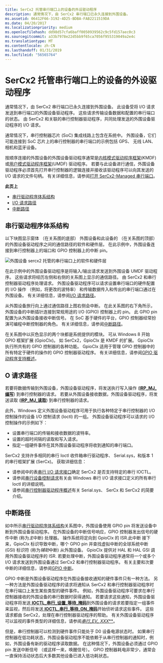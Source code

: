 ```yaml
---
title: SerCx2 托管串行端口上的设备的外设驱动程序
description: 通常情况下，由 SerCx2 串行端口已永久连接到外围设备。
ms.assetid: 06412F66-3192-4D25-BDBA-FAB2211519DA
ms.date: 04/20/2017
ms.localizationpriority: medium
ms.openlocfilehash: dd98d57cfa6baff0050939562c9c5fd157aec0c3
ms.sourcegitcommit: a33b7978e22d5bb9f65ca7056f955319049a2e4c
ms.translationtype: MT
ms.contentlocale: zh-CN
ms.lasthandoff: 01/31/2019
ms.locfileid: "56565764"
---
```

# <a name="peripheral-drivers-for-devices-on-sercx2-managed-serial-ports"></a>SerCx2 托管串行端口上的设备的外设驱动程序


通常情况下，由 SerCx2 串行端口已永久连接到外围设备。 此设备受将 I/O 请求发送到串行端口的外围设备驱动程序。 这些请求传输设备数据和配置的串行端口的状态。 由 SerCx2 和关联的串行控制器驱动程序，共同处理发送的外围设备驱动程序的 I/O 请求。

通常情况下，串行控制器芯片 (SoC) 集成线路上包含在系统中。 外围设备，它们可能连接到 SoC 芯片上的串行控制器的串行端口的示例包括 GPS、 无线 LAN、 相机和蓝牙设备。

按顺序连接的外围设备的外围设备驱动程序通常是[内核模式驱动程序框架](https://msdn.microsoft.com/library/windows/hardware/ff544296)(KMDF) 或[用户模式驱动程序框架](https://msdn.microsoft.com/library/windows/hardware/ff560442)(UMDF) 驱动程序。 若要与此设备进行通信，外围设备驱动程序必须首先打开串行控制器的逻辑连接并接收该驱动程序可以向其发送的 I/O 请求的文件句柄。 有关详细信息，请参阅[打开 SerCx2-Managed 串行端口](opening-a-sercx2-managed-serial-port.md)。

**此页上**

-   [串行驱动程序体系结构](#serial-driver-architecture)
-   [I/O 请求路径](#i-o-request-path)
-   [中断路径](#interrupt-path)

## <a name="serial-driver-architecture"></a>串行驱动程序体系结构


以下块图显示窗体 （在关系图的底部） 外围设备和此设备的 （在关系图的顶部） 的外围设备驱动程序之间的通信路径的软件和硬件层。 在此示例中，外围设备连接到串行控制器上的端口和 GPIO 控制器上的中断 pin。

![外围设备 sercx2 托管的串行端口上的软件和硬件层](images/seriallayers.png)

在此示例中的外围设备驱动程序是将输入/输出请求发送到外围设备 UMDF 驱动程序。 这些请求将经历左侧和右侧的关系图上显示的通信路径。 由 SerCx2 和串行控制器驱动程序处理请求。 外围设备驱动程序可以请求设置串行端口的硬件配置的 I/O 操作 （例如，将更改的波特率） 和传输数据传入和传出的串行端口通过在外围设备。 有关详细信息，请参阅[I/O 请求路径](#i-o-request-path)。

从外围设备旅行向上通过通信路径上图右侧会中断。 在此关系图的右下角所示，外围设备的中断插针连接到常规用途的 I/O (GPIO) 控制器上的 pin。 此 GPIO pin 配置为从外围设备接收中断信号。 在 SoC 基于硬件的平台，GPIO 控制器经常扮演可编程中断控制器的角色。 有关详细信息，请参阅[中断路径](#interrupt-path)。

在关系图中以灰色显示的两个块都是系统提供的模块。 可从 Windows 8 开始 GPIO 框架扩展 (GpioClx)。 如 SerCx2，GpioClx 是 KMDF 的扩展。 GpioClx 执行所共有的 GPIO 控制器的各种功能。 GpioClx 适用于管理 GPIO 控制器中的所有特定于硬件的操作的 GPIO 控制器驱动程序。 有关详细信息，请参阅[GPIO 驱动程序支持概述](https://msdn.microsoft.com/library/windows/hardware/hh439512)。

## <a name="i-o-request-path"></a>O 请求路径


若要将数据传输到外围设备，外围设备驱动程序，将发送执行写入操作 ([**IRP\_MJ\_编写**](https://msdn.microsoft.com/library/windows/hardware/ff546904)) 到串行控制器的请求。 若要从外围设备接收数据，外围设备驱动程序，将发送读取 ([**IRP\_MJ\_读取**](https://msdn.microsoft.com/library/windows/hardware/ff546883)) 到串行控制器的请求。

此外，Windows 定义外围设备驱动程序可用于执行各种特定于串行控制器的 I/O 控制操作的设备 I/O 控制请求 (Ioctl) 的一组。 外围设备驱动程序可以请求的 I/O 控制操作的示例如下：

-   设置串行端口的传输和接收数据的波特率。
-   设置的超时间隔的读取和写入请求。
-   指定一组硬件事件在其外围设备驱动程序将收到通知的串行端口。

SerCx2 支持许多相同的串行 Ioctl 收件箱串行驱动程序、 Serial.sys，和版本 1 的串行框架扩展 (SerCx)。 获取详细信息：

-   请参阅中的表[串行 I/O 请求接口](serial-i-o-request-interface.md)确定 SerCx2 是否支持特定的串行 IOCTL。
-   请参阅[串行设备控制请求](https://msdn.microsoft.com/library/windows/hardware/ff547466)有关由 Windows 串行 I/O 请求接口定义的所有串行 Ioctl 的详细说明。
-   请参阅[串行控制器驱动程序概述](serial-drivers-overview.md)有关 Serial.sys、 SerCx 和 SerCx2 的简要介绍。

## <a name="interrupt-path"></a>中断路径


如中所示[串行驱动程序体系结构](#serial-driver-architecture)关系图中，外围设备使用 GPIO pin 将发送设备中断到外围设备驱动程序。 在外围设备的中断信号响应，GPIO 控制器发出信号的硬件中断 (称为*主*中断) 处理器。 操作系统将定向到 GpioClx 的 ISR.此中断 接下来，GpioClx 标识导致中断，哪个 GPIO pin 并查找虚拟中断的全球系统中断 (GSI) 标识符 (称为*辅助*中断) 从外围设备。 GpioClx 提供对 HAL 和 HAL GSI 调用外围设备驱动程序的 ISR. 若要处理中断，外围设备驱动程序通常将一个或多个 I/O 请求发送到外围设备通过 SerCx2 和串行控制器驱动程序。 有关主要和次要中断的详细信息，请参阅[GPIO 中断](https://msdn.microsoft.com/library/windows/hardware/hh406467)。

GPIO 中断是外围设备驱动程序在外围设备接收通知的硬件事件只有一种方法。 另一种方法是外围设备驱动程序的请求将通知从 SerCx2 和串行控制器驱动程序时在串行端口上发生某些类型的硬件事件。 例如，外围设备驱动程序可要求在串行控制器接收的外围设备的串行数据时获得通知。 若要请求这些通知，外围设备驱动程序将发送[ **IOCTL\_串行\_设置\_等待\_掩码**](https://msdn.microsoft.com/library/windows/hardware/ff546780)到外围设备的请求若要指定一组事件来监视，然后将发送[ **IOCTL\_串行\_等待\_ON\_掩码**](https://msdn.microsoft.com/library/windows/hardware/ff546805)开始侦听请求这些事件。 这些请求都由 SerCx2，处理在串行控制器驱动程序的帮助。 有关外围设备驱动程序可以监视的事件类型的详细信息，请参阅[**串行\_EV\_* XXX***](https://msdn.microsoft.com/library/windows/hardware/hh439605)。

但是，串行控制器可以检测到硬件事件只能处于 D0 设备电源状态时。 如果串行控制器在低功耗状态，外围设备驱动程序不能依赖于从串行控制器的通知时，例如，外围设备有新的驱动程序读取数据。 在这种情况下，外围设备必须通过 GPIO pin 发送中断信号 （或这样一来，唤醒信号）。 GPIO 控制器耗电非常少，通常会一直保持活动状态后大多数其他设备已进入低功耗状态。

 

 




